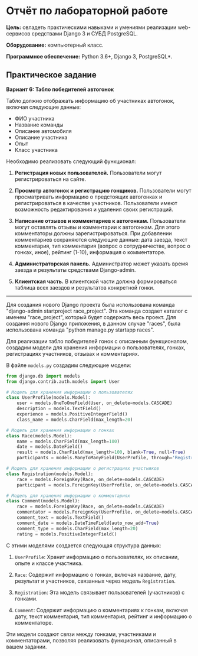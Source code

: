 # Отчёт по лабораторной работе

**Цель:** овладеть практическими навыками и умениями реализации web-сервисов средствами Django 3 и СУБД PostgreSQL.

**Оборудование:** компьютерный класс.

**Программное обеспечение:** Python 3.6+, Django 3, PostgreSQL*.

## Практическое задание

**Вариант 6: Табло победителей автогонок**

Табло должно отображать информацию об участниках автогонок, включая следующие данные:

- ФИО участника
- Название команды
- Описание автомобиля
- Описание участника
- Опыт
- Класс участника

Необходимо реализовать следующий функционал:

1. **Регистрация новых пользователей.** Пользователи могут регистрироваться на сайте.

2. **Просмотр автогонок и регистрацию гонщиков.** Пользователи могут просматривать информацию о предстоящих автогонках и регистрироваться в качестве участников. Пользователи имеют возможность редактирования и удаления своих регистраций.

3. **Написание отзывов и комментариев к автогонкам.** Пользователи могут оставлять отзывы и комментарии к автогонкам. Для этого комментаторы должны зарегистрироваться. При добавлении комментариев сохраняются следующие данные: дата заезда, текст комментария, тип комментария (вопрос о сотрудничестве, вопрос о гонках, иное), рейтинг (1-10), информация о комментаторе.

4. **Администраторская панель.** Администратор может указать время заезда и результаты средствами Django-admin.

5. **Клиентская часть.** В клиентской части должна формироваться таблица всех заездов и результатов конкретной гонки.

---

Для создания нового Django проекта была использована команда "django-admin startproject race_project". Эта команда создает каталог с именем "race_project", который будет содержать весь проект.
Для создания нового Django приложения, в данном случае "races", была использована команда "python manage.py startapp races".

Для реализации табло победителей гонок с описанным функционалом, создадим модели для хранения информации о пользователях, гонках, регистрациях участников, отзывах и комментариях.

В файле `models.py` создадим следующие модели:

```python
from django.db import models
from django.contrib.auth.models import User

# Модель для хранения информации о пользователях
class UserProfile(models.Model):
    user = models.OneToOneField(User, on_delete=models.CASCADE)
    description = models.TextField()
    experience = models.PositiveIntegerField()
    class_name = models.CharField(max_length=20)

# Модель для хранения информации о гонках
class Race(models.Model):
    name = models.CharField(max_length=100)
    date = models.DateField()
    result = models.CharField(max_length=100, blank=True, null=True)
    participants = models.ManyToManyField(UserProfile, through='Registration')

# Модель для хранения информации о регистрациях участников
class Registration(models.Model):
    race = models.ForeignKey(Race, on_delete=models.CASCADE)
    participant = models.ForeignKey(UserProfile, on_delete=models.CASCADE)

# Модель для хранения информации о комментариях
class Comment(models.Model):
    race = models.ForeignKey(Race, on_delete=models.CASCADE)
    commentator = models.ForeignKey(UserProfile, on_delete=models.CASCADE)
    comment_text = models.TextField()
    comment_date = models.DateTimeField(auto_now_add=True)
    comment_type = models.CharField(max_length=20)
    rating = models.PositiveIntegerField()
```

С этими моделями создается следующая структура данных:

1. `UserProfile`: Хранит информацию о пользователях, их описании, опыте и классе участника.

2. `Race`: Содержит информацию о гонках, включая название, дату, результат и участников, связанных через модель `Registration`.

3. `Registration`: Эта модель связывает пользователей (участников) с гонками.

4. `Comment`: Содержит информацию о комментариях к гонкам, включая дату, текст комментария, тип комментария, рейтинг и информацию о комментаторе.

Эти модели создают связи между гонками, участниками и комментаторами, позволяя реализовать функционал, описанный в вашем задании.